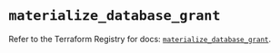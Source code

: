 # `materialize_database_grant`

Refer to the Terraform Registry for docs: [`materialize_database_grant`](https://registry.terraform.io/providers/materializeinc/materialize/0.9.1/docs/resources/database_grant).
